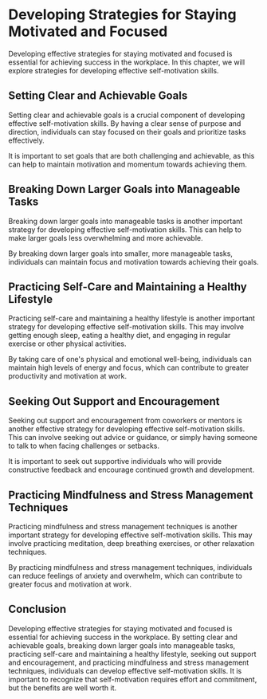 Developing Strategies for Staying Motivated and Focused
==========================================================================================================

Developing effective strategies for staying motivated and focused is essential for achieving success in the workplace. In this chapter, we will explore strategies for developing effective self-motivation skills.

Setting Clear and Achievable Goals
----------------------------------

Setting clear and achievable goals is a crucial component of developing effective self-motivation skills. By having a clear sense of purpose and direction, individuals can stay focused on their goals and prioritize tasks effectively.

It is important to set goals that are both challenging and achievable, as this can help to maintain motivation and momentum towards achieving them.

Breaking Down Larger Goals into Manageable Tasks
------------------------------------------------

Breaking down larger goals into manageable tasks is another important strategy for developing effective self-motivation skills. This can help to make larger goals less overwhelming and more achievable.

By breaking down larger goals into smaller, more manageable tasks, individuals can maintain focus and motivation towards achieving their goals.

Practicing Self-Care and Maintaining a Healthy Lifestyle
--------------------------------------------------------

Practicing self-care and maintaining a healthy lifestyle is another important strategy for developing effective self-motivation skills. This may involve getting enough sleep, eating a healthy diet, and engaging in regular exercise or other physical activities.

By taking care of one's physical and emotional well-being, individuals can maintain high levels of energy and focus, which can contribute to greater productivity and motivation at work.

Seeking Out Support and Encouragement
-------------------------------------

Seeking out support and encouragement from coworkers or mentors is another effective strategy for developing effective self-motivation skills. This can involve seeking out advice or guidance, or simply having someone to talk to when facing challenges or setbacks.

It is important to seek out supportive individuals who will provide constructive feedback and encourage continued growth and development.

Practicing Mindfulness and Stress Management Techniques
-------------------------------------------------------

Practicing mindfulness and stress management techniques is another important strategy for developing effective self-motivation skills. This may involve practicing meditation, deep breathing exercises, or other relaxation techniques.

By practicing mindfulness and stress management techniques, individuals can reduce feelings of anxiety and overwhelm, which can contribute to greater focus and motivation at work.

Conclusion
----------

Developing effective strategies for staying motivated and focused is essential for achieving success in the workplace. By setting clear and achievable goals, breaking down larger goals into manageable tasks, practicing self-care and maintaining a healthy lifestyle, seeking out support and encouragement, and practicing mindfulness and stress management techniques, individuals can develop effective self-motivation skills. It is important to recognize that self-motivation requires effort and commitment, but the benefits are well worth it.
